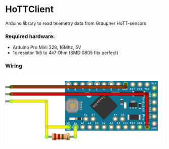 # HoTTClient
Arduino library to read telemetry data from Graupner HoTT-sensors

### Required hardware:
* Arduino Pro Mini 328, 16Mhz, 5V
* 1x resistor 1k5 to 4k7 Ohm (SMD 0805 fits perfect)

### Wiring
![HoTTClient wiring](https://github.com/Made4RC/HoTTClient/blob/master/HoTTClient%20Wiring.png?raw=true)
